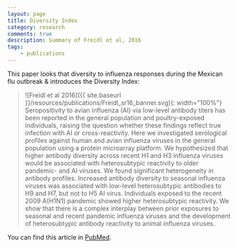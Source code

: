 ```yaml
---
layout: page
title: Diversity Index
category: research
comments: true
description: Summary of Freidl et al, 2016
tags:
    - publications
---
```


This paper looks that diversity to influenza responses during the Mexican flu outbreak & introduces the Diversity Index: 

> ![Freidl et al 2016]({{ site.baseurl }}/resources/publications/Freidl_sr16_banner.svg){: width="100%"}
Seropositivity to avian influenza (AI) via low-level antibody titers has been reported in the general population and poultry-exposed individuals, raising the question whether these findings reflect true infection with AI or cross-reactivity. Here we investigated serological profiles against human and avian influenza viruses in the general population using a protein microarray platform. We hypothesized that higher antibody diversity across recent H1 and H3 influenza viruses would be associated with heterosubtypic reactivity to older pandemic- and AI viruses. We found significant heterogeneity in antibody profiles. Increased antibody diversity to seasonal influenza viruses was associated with low-level heterosubtypic antibodies to H9 and H7, but not to H5 AI virus. Individuals exposed to the recent 2009 A(H1N1) pandemic showed higher heterosubtypic reactivity. We show that there is a complex interplay between prior exposures to seasonal and recent pandemic influenza viruses and the development of heterosubtypic antibody reactivity to animal influenza viruses. 

<!--more-->

You can find this article in [PubMed](http://www.ncbi.nlm.nih.gov/pubmed/26853924).